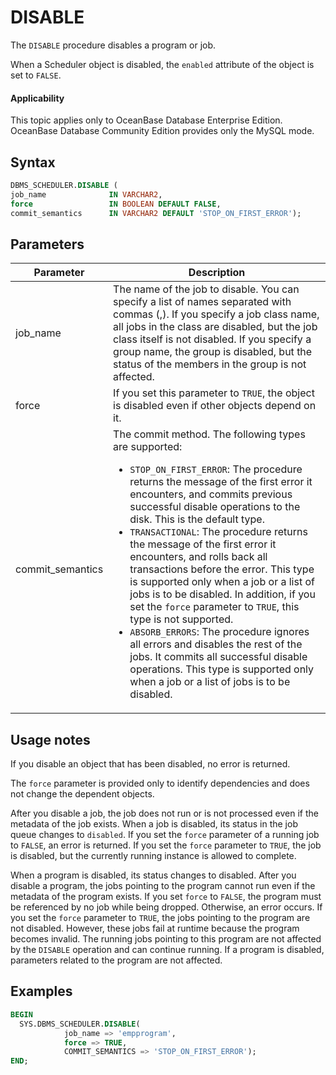 # DISABLE

The `DISABLE` procedure disables a program or job.

When a Scheduler object is disabled, the `enabled` attribute of the object is set to `FALSE`.

<main id="notice" >
    <h4>Applicability</h4>
    <p>This topic applies only to OceanBase Database Enterprise Edition. OceanBase Database Community Edition provides only the MySQL mode. </p>
  </main>

## Syntax

```sql
DBMS_SCHEDULER.DISABLE (
job_name              IN VARCHAR2,
force                 IN BOOLEAN DEFAULT FALSE,
commit_semantics      IN VARCHAR2 DEFAULT 'STOP_ON_FIRST_ERROR');
```

## Parameters


| Parameter | Description |
|------------------|--------------------|
| job_name | The name of the job to disable. You can specify a list of names separated with commas (,). If you specify a job class name, all jobs in the class are disabled, but the job class itself is not disabled. If you specify a group name, the group is disabled, but the status of the members in the group is not affected.  |
| force | If you set this parameter to `TRUE`, the object is disabled even if other objects depend on it.  |
| commit_semantics | The commit method.  The following types are supported: <ul><li> `STOP_ON_FIRST_ERROR`: The procedure returns the message of the first error it encounters, and commits previous successful disable operations to the disk. This is the default type.    </li><li> `TRANSACTIONAL`: The procedure returns the message of the first error it encounters, and rolls back all transactions before the error. This type is supported only when a job or a list of jobs is to be disabled. In addition, if you set the `force` parameter to `TRUE`, this type is not supported.    </li><li>`ABSORB_ERRORS`: The procedure ignores all errors and disables the rest of the jobs. It commits all successful disable operations. This type is supported only when a job or a list of jobs is to be disabled. </li></ul> |



## Usage notes

If you disable an object that has been disabled, no error is returned.

The `force` parameter is provided only to identify dependencies and does not change the dependent objects.

After you disable a job, the job does not run or is not processed even if the metadata of the job exists. When a job is disabled, its status in the job queue changes to `disabled`. If you set the `force` parameter of a running job to `FALSE`, an error is returned. If you set the `force` parameter to `TRUE`, the job is disabled, but the currently running instance is allowed to complete.

When a program is disabled, its status changes to disabled. After you disable a program, the jobs pointing to the program cannot run even if the metadata of the program exists. If you set `force` to `FALSE`, the program must be referenced by no job while being dropped. Otherwise, an error occurs. If you set the `force` parameter to `TRUE`, the jobs pointing to the program are not disabled. However, these jobs fail at runtime because the program becomes invalid. The running jobs pointing to this program are not affected by the `DISABLE` operation and can continue running. If a program is disabled, parameters related to the program are not affected.

## Examples

```sql
BEGIN
  SYS.DBMS_SCHEDULER.DISABLE(
            job_name => 'empprogram',
            force => TRUE,
            COMMIT_SEMANTICS => 'STOP_ON_FIRST_ERROR');
END;
```
